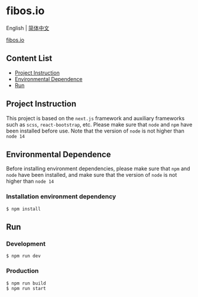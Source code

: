 # fibos.io

English | [简体中文](README.zh-CN.md)

[fibos.io](https://fibos.io/zh-cn/index)

## Content List

- [Project Instruction](#Project-Instruction)
- [Environmental Dependence](#Environmental-Dependence)
- [Run](#Run)

## Project Instruction

This project is based on the `next.js` framework and auxiliary frameworks such as `scss`, `react-bootstrap`, etc. Please make sure that `node` and `npm` have been installed before use. Note that the version of `node` is not higher than `node 14`

## Environmental Dependence

Before installing environment dependencies, please make sure that `npm` and `node` have been installed, and make sure that the version of `node` is not higher than `node 14`

### Installation environment dependency

```shell
$ npm install
```

## Run

### Development

```shell
$ npm run dev
```

### Production

```shell
$ npm run build
$ npm run start
```


